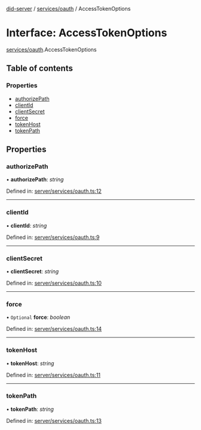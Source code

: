 [did-server](../README.md) / [services/oauth](../modules/services_oauth.md) / AccessTokenOptions

# Interface: AccessTokenOptions

[services/oauth](../modules/services_oauth.md).AccessTokenOptions

## Table of contents

### Properties

- [authorizePath](services_oauth.accesstokenoptions.md#authorizepath)
- [clientId](services_oauth.accesstokenoptions.md#clientid)
- [clientSecret](services_oauth.accesstokenoptions.md#clientsecret)
- [force](services_oauth.accesstokenoptions.md#force)
- [tokenHost](services_oauth.accesstokenoptions.md#tokenhost)
- [tokenPath](services_oauth.accesstokenoptions.md#tokenpath)

## Properties

### authorizePath

• **authorizePath**: *string*

Defined in: [server/services/oauth.ts:12](https://github.com/Puzzlepart/did/blob/3f22c56c/server/services/oauth.ts#L12)

___

### clientId

• **clientId**: *string*

Defined in: [server/services/oauth.ts:9](https://github.com/Puzzlepart/did/blob/3f22c56c/server/services/oauth.ts#L9)

___

### clientSecret

• **clientSecret**: *string*

Defined in: [server/services/oauth.ts:10](https://github.com/Puzzlepart/did/blob/3f22c56c/server/services/oauth.ts#L10)

___

### force

• `Optional` **force**: *boolean*

Defined in: [server/services/oauth.ts:14](https://github.com/Puzzlepart/did/blob/3f22c56c/server/services/oauth.ts#L14)

___

### tokenHost

• **tokenHost**: *string*

Defined in: [server/services/oauth.ts:11](https://github.com/Puzzlepart/did/blob/3f22c56c/server/services/oauth.ts#L11)

___

### tokenPath

• **tokenPath**: *string*

Defined in: [server/services/oauth.ts:13](https://github.com/Puzzlepart/did/blob/3f22c56c/server/services/oauth.ts#L13)
